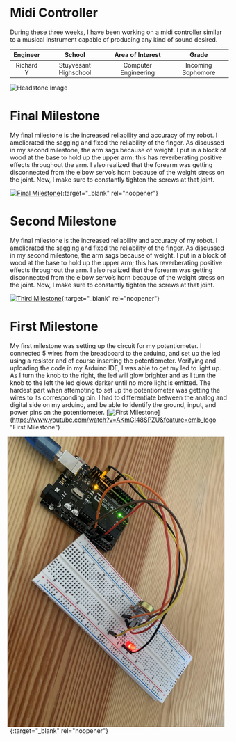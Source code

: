 ﻿# Midi Controller
During these three weeks, I have been working on a midi controller similar to a musical instrument capable of producing any kind of sound desired. 

| **Engineer** | **School** | **Area of Interest** | **Grade** |
|:--:|:--:|:--:|:--:|
| Richard Y | Stuyvesant Highschool | Computer Engineering | Incoming Sophomore

![Headstone Image](https://res.cloudinary.com/dbshcjrt3/image/upload/w_1480,h_986,c_fill,g_auto,q_auto/wikifactory-prod-uploads/3143/3dprintinghero-angle-view-c4120.jpg)

# Final Milestone
My final milestone is the increased reliability and accuracy of my robot. I ameliorated the sagging and fixed the reliability of the finger. As discussed in my second milestone, the arm sags because of weight. I put in a block of wood at the base to hold up the upper arm; this has reverberating positive effects throughout the arm. I also realized that the forearm was getting disconnected from the elbow servo’s horn because of the weight stress on the joint. Now, I make sure to constantly tighten the screws at that joint. 

[![Final Milestone](https://res.cloudinary.com/marcomontalbano/image/upload/v1612573869/video_to_markdown/images/youtube--F7M7imOVGug-c05b58ac6eb4c4700831b2b3070cd403.jpg )](https://www.youtube.com/watch?v=F7M7imOVGug&feature=emb_logo "Final Milestone"){:target="_blank" rel="noopener"}

# Second Milestone
My final milestone is the increased reliability and accuracy of my robot. I ameliorated the sagging and fixed the reliability of the finger. As discussed in my second milestone, the arm sags because of weight. I put in a block of wood at the base to hold up the upper arm; this has reverberating positive effects throughout the arm. I also realized that the forearm was getting disconnected from the elbow servo’s horn because of the weight stress on the joint. Now, I make sure to constantly tighten the screws at that joint.

[![Third Milestone](https://res.cloudinary.com/marcomontalbano/image/upload/v1612574014/video_to_markdown/images/youtube--y3VAmNlER5Y-c05b58ac6eb4c4700831b2b3070cd403.jpg)](https://www.youtube.com/watch?v=y3VAmNlER5Y&feature=emb_logo "Second Milestone"){:target="_blank" rel="noopener"}
  
# First Milestone
My first milestone was setting up the circuit for my potentiometer. I connected 5 wires from the breadboard to the arduino, and set up the led using a resistor and of course inserting the potentiometer. Verifying and uploading the code in my Arduino IDE, I was able to get my led to light up. As I turn the knob to the right, the led will glow brighter and as I turn the knob to the left the led glows darker until no more light is emitted. The hardest part when attempting to set up the potentiometer was getting the wires to its corresponding pin. I had to differentiate between the analog and digital side on my arduino, and be able to identify the ground, input, and power pins on the potentiometer.
[![First Milestone](<img src="images/carbon.png" width=500 align=center style="float:right; padding-right:10px">)]
(https://www.youtube.com/watch?v=AKmGI48SPZU&feature=emb_logo "First Milestone")

<img src="images/potentiometer.jpg" width=500 align=center style="float:right; padding-right:10px">
{:target="_blank" rel="noopener"}
